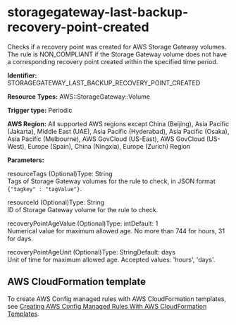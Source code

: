 # storagegateway\-last\-backup\-recovery\-point\-created<a name="storagegateway-last-backup-recovery-point-created"></a>

Checks if a recovery point was created for AWS Storage Gateway volumes\. The rule is NON\_COMPLIANT if the Storage Gateway volume does not have a corresponding recovery point created within the specified time period\. 

**Identifier:** STORAGEGATEWAY\_LAST\_BACKUP\_RECOVERY\_POINT\_CREATED

**Resource Types:** AWS::StorageGateway::Volume

**Trigger type:** Periodic

**AWS Region:** All supported AWS regions except China \(Beijing\), Asia Pacific \(Jakarta\), Middle East \(UAE\), Asia Pacific \(Hyderabad\), Asia Pacific \(Osaka\), Asia Pacific \(Melbourne\), AWS GovCloud \(US\-East\), AWS GovCloud \(US\-West\), Europe \(Spain\), China \(Ningxia\), Europe \(Zurich\) Region

**Parameters:**

resourceTags \(Optional\)Type: String  
Tags of Storage Gateway volumes for the rule to check, in JSON format `{"tagkey" : "tagValue"}`\.

resourceId \(Optional\)Type: String  
ID of Storage Gateway volume for the rule to check\.

recoveryPointAgeValue \(Optional\)Type: intDefault: 1  
Numerical value for maximum allowed age\. No more than 744 for hours, 31 for days\.

recoveryPointAgeUnit \(Optional\)Type: StringDefault: days  
Unit of time for maximum allowed age\. Accepted values: 'hours', 'days'\.

## AWS CloudFormation template<a name="w2aac12c33c15b9d593c17"></a>

To create AWS Config managed rules with AWS CloudFormation templates, see [Creating AWS Config Managed Rules With AWS CloudFormation Templates](aws-config-managed-rules-cloudformation-templates.md)\.